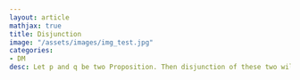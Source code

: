 ```yaml
---
layout: article
mathjax: true
title: Disjunction
image: "/assets/images/img_test.jpg"
categories:
- DM
desc: Let p and q be two Proposition. Then disjunction of these two will be $p \vee q$.

































































































































































































































































































































































 
imagealt: 
---
```


Let *p* and *q* be two [Proposition]({% post_url 2020-01-01-proposition %}). Then *disjunction* of these two will be $p \vee q$.


































































































































































































































































































































































[Truth Value]({% post_url 2020-01-03-truth-value %}) of $p \vee q$ will be false when both of them are false. It will be true otherwise.


































































































































































































































































































































































"OR" is used in two ways in English language
- [Inclusive OR]({% post_url 2020-01-09-inclusive-or %})
- [Exclusive OR]({% post_url 2020-01-10-exclusive-or %})